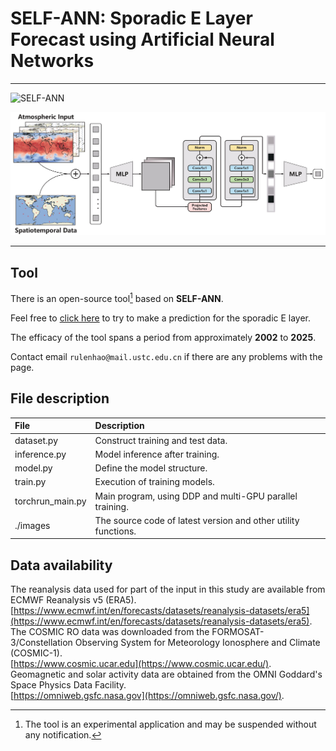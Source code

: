 # SELF-ANN: Sporadic E Layer Forecast using Artificial Neural Networks

---

![](./images/ionosphere_figure_small.png "SELF-ANN")


![](./images/model.jpg "SELF-ANN")

---

## Tool
There is an open-source tool[^1] based on **SELF-ANN**.

Feel free to [click here](http://149.28.154.104:8000/) to try to make a prediction for the sporadic E layer.

The efficacy of the tool spans a period from approximately **2002** to **2025**.

Contact email `rulenhao@mail.ustc.edu.cn` if there are any problems with the page.

## File description
| File      | Description |
| :---        |    :----  |
| dataset.py     | Construct training and test data. |
| inference.py   | Model inference after training. |
| model.py | Define the model structure. |
| train.py | Execution of training models. |
| torchrun_main.py | Main program, using DDP and multi-GPU parallel training.|
| ./images | The source code of latest version and other utility functions. |

## Data availability
The reanalysis data used for part of the input in this study are available from ECMWF Reanalysis v5 (ERA5).  
[https://www.ecmwf.int/en/forecasts/datasets/reanalysis-datasets/era5](https://www.ecmwf.int/en/forecasts/datasets/reanalysis-datasets/era5).  
The COSMIC RO data was downloaded from the FORMOSAT-3/Constellation Observing System for Meteorology Ionosphere and Climate (COSMIC-1).  
[https://www.cosmic.ucar.edu](https://www.cosmic.ucar.edu/).  
Geomagnetic and solar activity data are obtained from the OMNI Goddard's Space Physics Data Facility.  
[https://omniweb.gsfc.nasa.gov](https://omniweb.gsfc.nasa.gov/).


[^1]:The tool is an experimental application and may be suspended without any notification.
